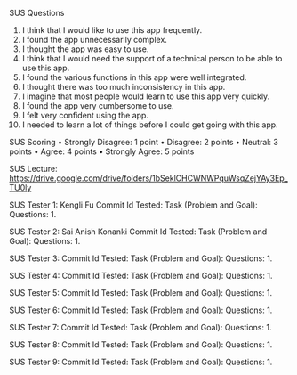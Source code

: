SUS Questions
1. I think that I would like to use this app frequently.
2. I found the app unnecessarily complex.
3. I thought the app was easy to use.
4. I think that I would need the support of a technical person to be able to use this app.
5. I found the various functions in this app were well integrated.
6. I thought there was too much inconsistency in this app.
7. I imagine that most people would learn to use this app very quickly.
8. I found the app very cumbersome to use.
9. I felt very confident using the app.
10. I needed to learn a lot of things before I could get going with this app.

SUS Scoring
• Strongly Disagree: 1 point
• Disagree: 2 points
• Neutral: 3 points
• Agree: 4 points
• Strongly Agree: 5 points

SUS Lecture: https://drive.google.com/drive/folders/1bSeklCHCWNWPquWsqZejYAy3Ep_TU0ly

SUS Tester 1: Kengli Fu
Commit Id Tested: 
Task (Problem and Goal): 
Questions:
1. 

SUS Tester 2: Sai Anish Konanki
Commit Id Tested: 
Task (Problem and Goal): 
Questions:
1. 

SUS Tester 3: 
Commit Id Tested: 
Task (Problem and Goal): 
Questions:
1. 

SUS Tester 4: 
Commit Id Tested: 
Task (Problem and Goal): 
Questions:
1. 

SUS Tester 5: 
Commit Id Tested: 
Task (Problem and Goal): 
Questions:
1. 

SUS Tester 6: 
Commit Id Tested: 
Task (Problem and Goal): 
Questions:
1. 

SUS Tester 7: 
Commit Id Tested: 
Task (Problem and Goal): 
Questions:
1. 

SUS Tester 8: 
Commit Id Tested: 
Task (Problem and Goal): 
Questions:
1. 

SUS Tester 9: 
Commit Id Tested: 
Task (Problem and Goal): 
Questions:
1. 